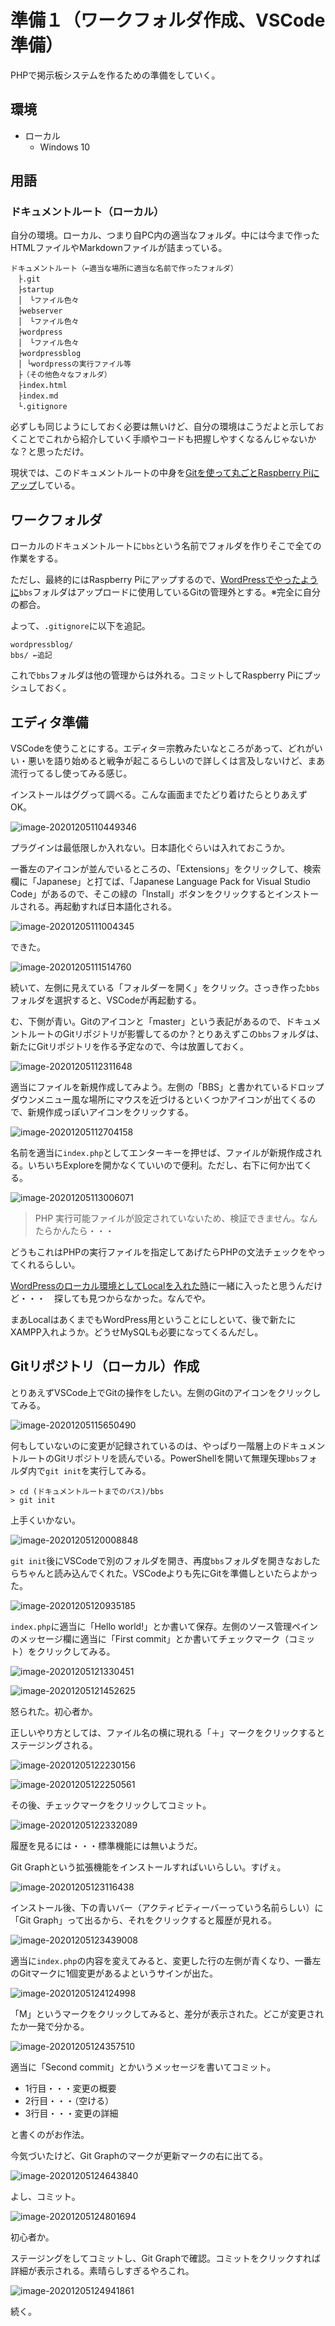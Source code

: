 # 準備１（ワークフォルダ作成、VSCode準備）

PHPで掲示板システムを作るための準備をしていく。

## 環境

* ローカル
  * Windows 10

## 用語

### ドキュメントルート（ローカル）

自分の環境。ローカル、つまり自PC内の適当なフォルダ。中には今まで作ったHTMLファイルやMarkdownファイルが詰まっている。

~~~
ドキュメントルート（←適当な場所に適当な名前で作ったフォルダ）
　├.git
　├startup
　│　└ファイル色々
　├webserver
　│　└ファイル色々
　├wordpress
　│　└ファイル色々
　├wordpressblog
　│ └wordpressの実行ファイル等
　├（その他色々なフォルダ）
　├index.html
　├index.md
　└.gitignore
~~~

必ずしも同じようにしておく必要は無いけど、自分の環境はこうだよと示しておくことでこれから紹介していく手順やコードも把握しやすくなるんじゃないかな？と思っただけ。

現状では、このドキュメントルートの中身を[Gitを使って丸ごとRaspberry Piにアップ](../webserver/syncgit.html)している。

## ワークフォルダ

ローカルのドキュメントルートに`bbs`という名前でフォルダを作りそこで全ての作業をする。

ただし、最終的にはRaspberry Piにアップするので、[WordPressでやったように](../wordpress/wordpressdirectory.html)`bbs`フォルダはアップロードに使用しているGitの管理外とする。※完全に自分の都合。

よって、`.gitignore`に以下を追記。

~~~
wordpressblog/
bbs/ ←追記
~~~

これで`bbs`フォルダは他の管理からは外れる。コミットしてRaspberry Piにプッシュしておく。

## エディタ準備

VSCodeを使うことにする。エディタ＝宗教みたいなところがあって、どれがいい・悪いを語り始めると戦争が起こるらしいので詳しくは言及しないけど、まあ流行ってるし使ってみる感じ。

インストールはググって調べる。こんな画面までたどり着けたらとりあえずOK。

![image-20201205110449346](image/preparation/rs-image-20201205110449346.png)

プラグインは最低限しか入れない。日本語化ぐらいは入れておこうか。

一番左のアイコンが並んでいるところの、「Extensions」をクリックして、検索欄に「Japanese」と打てば、「Japanese Language Pack for Visual Studio Code」があるので、そこの緑の「Install」ボタンをクリックするとインストールされる。再起動すれば日本語化される。

![image-20201205111004345](image/preparation/rs-image-20201205111004345.png)

できた。

![image-20201205111514760](image/preparation/rs-image-20201205111514760.png)

続いて、左側に見えている「フォルダーを開く」をクリック。さっき作った`bbs`フォルダを選択すると、VSCodeが再起動する。

む、下側が青い。Gitのアイコンと「master」という表記があるので、ドキュメントルートのGitリポジトリが影響してるのか？とりあえずこの`bbs`フォルダは、新たにGitリポジトリを作る予定なので、今は放置しておく。

![image-20201205112311648](image/preparation/rs-image-20201205112311648.png)

適当にファイルを新規作成してみよう。左側の「BBS」と書かれているドロップダウンメニュー風な場所にマウスを近づけるといくつかアイコンが出てくるので、新規作成っぽいアイコンをクリックする。

![image-20201205112704158](image/preparation/rs-image-20201205112704158.png)

名前を適当に`index.php`としてエンターキーを押せば、ファイルが新規作成される。いちいちExploreを開かなくていいので便利。ただし、右下に何か出てくる。

![image-20201205113006071](image/preparation/rs-image-20201205113006071.png)

> PHP 実行可能ファイルが設定されていないため、検証できません。なんたらかんたら・・・

どうもこれはPHPの実行ファイルを指定してあげたらPHPの文法チェックをやってくれるらしい。

[WordPressのローカル環境としてLocalを入れた時](../wordpress/localenvironment.html)に一緒に入ったと思うんだけど・・・　探しても見つからなかった。なんでや。

まあLocalはあくまでもWordPress用ということにしといて、後で新たにXAMPP入れようか。どうせMySQLも必要になってくるんだし。

## Gitリポジトリ（ローカル）作成

とりあえずVSCode上でGitの操作をしたい。左側のGitのアイコンをクリックしてみる。

![image-20201205115650490](image/preparation/rs-image-20201205115650490.png)

何もしていないのに変更が記録されているのは、やっぱり一階層上のドキュメントルートのGitリポジトリを読んでいる。PowerShellを開いて無理矢理`bbs`フォルダ内で`git init`を実行してみる。

~~~shell
> cd (ドキュメントルートまでのパス)/bbs
> git init
~~~

上手くいかない。

![image-20201205120008848](image/preparation/rs-image-20201205120008848.png)

`git init`後にVSCodeで別のフォルダを開き、再度`bbs`フォルダを開きなおしたらちゃんと読み込んでくれた。VSCodeよりも先にGitを準備しといたらよかった。

![image-20201205120935185](image/preparation/rs-image-20201205120935185.png)

`index.php`に適当に「Hello world!」とか書いて保存。左側のソース管理ペインのメッセージ欄に適当に「First commit」とか書いてチェックマーク（コミット）をクリックしてみる。

![image-20201205121330451](image/preparation/rs-image-20201205121330451.png)

![image-20201205121452625](image/preparation/image-20201205121452625.png)

怒られた。初心者か。

正しいやり方としては、ファイル名の横に現れる「＋」マークをクリックするとステージングされる。

![image-20201205122230156](image/preparation/image-20201205122230156.png)

![image-20201205122250561](image/preparation/image-20201205122250561.png)

その後、チェックマークをクリックしてコミット。

![image-20201205122332089](image/preparation/image-20201205122332089.png)

履歴を見るには・・・標準機能には無いようだ。

Git Graphという拡張機能をインストールすればいいらしい。すげぇ。

![image-20201205123116438](image/preparation/rs-image-20201205123116438.png)

インストール後、下の青いバー（アクティビティーバーっていう名前らしい）に「Git Graph」って出るから、それをクリックすると履歴が見れる。

![image-20201205123439008](image/preparation/rs-image-20201205123439008.png)

適当に`index.php`の内容を変えてみると、変更した行の左側が青くなり、一番左のGitマークに1個変更があるよというサインが出た。

![image-20201205124124998](image/preparation/image-20201205124124998.png)

「M」というマークをクリックしてみると、差分が表示された。どこが変更されたか一発で分かる。

![image-20201205124357510](image/preparation/rs-image-20201205124357510.png)

適当に「Second commit」とかいうメッセージを書いてコミット。

* 1行目・・・変更の概要
* 2行目・・・（空ける）
* 3行目・・・変更の詳細

と書くのがお作法。

今気づいたけど、Git Graphのマークが更新マークの右に出てる。

![image-20201205124643840](image/preparation/image-20201205124643840.png)

よし、コミット。

![image-20201205124801694](image/preparation/image-20201205124801694.png)

初心者か。

ステージングをしてコミットし、Git Graphで確認。コミットをクリックすれば詳細が表示される。素晴らしすぎるやろこれ。

![image-20201205124941861](image/preparation/rs-image-20201205124941861.png)

続く。

